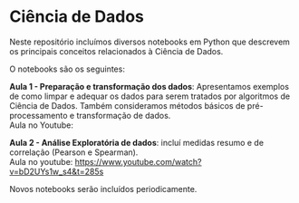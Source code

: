 # Ciência de Dados

Neste repositório incluímos diversos notebooks em Python que descrevem os principais conceitos relacionados à Ciência de Dados.

O notebooks são os seguintes:

**Aula 1 - Preparação e transformação dos dados**: Apresentamos exemplos de como limpar e adequar os dados para serem tratados por algoritmos de Ciência de Dados. Também consideramos métodos básicos de pré-processamento e transformação de dados.<br>
Aula no Youtube: 

**Aula 2 - Análise Exploratória de dados**: incluí medidas resumo e de correlação (Pearson e Spearman).<br>
Aula no youtube: https://www.youtube.com/watch?v=bD2UYs1w_s4&t=285s


Novos notebooks serão incluídos periodicamente.
